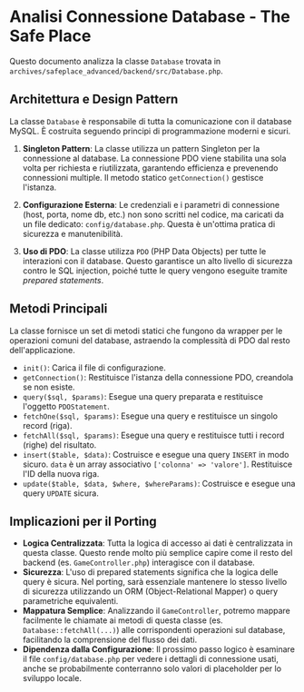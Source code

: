 # Analisi Connessione Database - The Safe Place

Questo documento analizza la classe `Database` trovata in `archives/safeplace_advanced/backend/src/Database.php`.

## Architettura e Design Pattern

La classe `Database` è responsabile di tutta la comunicazione con il database MySQL. È costruita seguendo principi di programmazione moderni e sicuri.

1.  **Singleton Pattern**: La classe utilizza un pattern Singleton per la connessione al database. La connessione PDO viene stabilita una sola volta per richiesta e riutilizzata, garantendo efficienza e prevenendo connessioni multiple. Il metodo statico `getConnection()` gestisce l'istanza.

2.  **Configurazione Esterna**: Le credenziali e i parametri di connessione (host, porta, nome db, etc.) non sono scritti nel codice, ma caricati da un file dedicato: `config/database.php`. Questa è un'ottima pratica di sicurezza e manutenibilità.

3.  **Uso di PDO**: La classe utilizza `PDO` (PHP Data Objects) per tutte le interazioni con il database. Questo garantisce un alto livello di sicurezza contro le SQL injection, poiché tutte le query vengono eseguite tramite *prepared statements*.

## Metodi Principali

La classe fornisce un set di metodi statici che fungono da wrapper per le operazioni comuni del database, astraendo la complessità di PDO dal resto dell'applicazione.

*   `init()`: Carica il file di configurazione.
*   `getConnection()`: Restituisce l'istanza della connessione PDO, creandola se non esiste.
*   `query($sql, $params)`: Esegue una query preparata e restituisce l'oggetto `PDOStatement`.
*   `fetchOne($sql, $params)`: Esegue una query e restituisce un singolo record (riga).
*   `fetchAll($sql, $params)`: Esegue una query e restituisce tutti i record (righe) del risultato.
*   `insert($table, $data)`: Costruisce e esegue una query `INSERT` in modo sicuro. `data` è un array associativo `['colonna' => 'valore']`. Restituisce l'ID della nuova riga.
*   `update($table, $data, $where, $whereParams)`: Costruisce e esegue una query `UPDATE` sicura.

## Implicazioni per il Porting

*   **Logica Centralizzata**: Tutta la logica di accesso ai dati è centralizzata in questa classe. Questo rende molto più semplice capire come il resto del backend (es. `GameController.php`) interagisce con il database.
*   **Sicurezza**: L'uso di prepared statements significa che la logica delle query è sicura. Nel porting, sarà essenziale mantenere lo stesso livello di sicurezza utilizzando un ORM (Object-Relational Mapper) o query parametriche equivalenti.
*   **Mappatura Semplice**: Analizzando il `GameController`, potremo mappare facilmente le chiamate ai metodi di questa classe (es. `Database::fetchAll(...)`) alle corrispondenti operazioni sul database, facilitando la comprensione del flusso dei dati.
*   **Dipendenza dalla Configurazione**: Il prossimo passo logico è esaminare il file `config/database.php` per vedere i dettagli di connessione usati, anche se probabilmente conterranno solo valori di placeholder per lo sviluppo locale. 